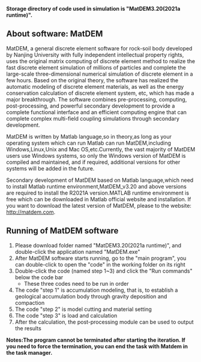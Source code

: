 **Storage directory of code used in simulation is "MatDEM3.20(2021a runtime)".**

## About software: **MatDEM**

MatDEM, a general discrete element software for rock-soil body developed by Nanjing University with fully independent intellectual property rights, uses the original matrix computing of discrete element method to realize the fast discrete element simulation of millions of particles and complete the large-scale three-dimensional numerical simulation of discrete element in a few hours. Based on the original theory, the software has realized the automatic modeling of discrete element materials, as well as the energy conservation calculation of discrete element system, etc, which has made a major breakthrough. The software combines pre-processing, computing, post-processing, and powerful secondary development to provide a complete functional interface and an efficient computing engine that can complete complex multi-field coupling simulations through secondary development.

MatDEM is written by Matlab language,so in theory,as long as your operating system which can run Matlab can run MatDEM,including Windows,Linux,Unix and Mac OS,etc.Currently, the vast majority of MatDEM users use Windows systems, so only the Windows version of MatDEM is compiled and maintained, and if required, additional versions for other systems will be added in the future.

Secondary development of MatDEM based on Matlab language,which need to install Matlab runtime environment,MatDEM_v3.20 and above versions are required to install the R2021A version.MATLAB runtime environment is free which can be downloaded in Matlab official website and installation. If you want to download the latest version of MatDEM, please to the website: http://matdem.com.

## **Running of MatDEM software**

1. Please download folder named "MatDEM3.20(2021a runtime)", and double-click the application named "MatDEM.exe"
1. After MatDEM software starts running, go to the "main program", you can double-click to open the "code" in the working folder on its right
1. Double-click the code (named step 1~3) and click the "Run commands" below the code bar
    * These three codes need to be run in order
1. The code "step 1" is accumulation modeling, that is, to establish a geological accumulation body through gravity deposition and compaction
1. The code "step 2" is model cutting and material setting
1. The code "step 3" is load and calculation
1. After the calculation, the post-processing module can be used to output the results

**Notes:The program cannot be terminated after starting the iteration. If you need to force the termination, you can end the task with Matdem in the task manager.**
